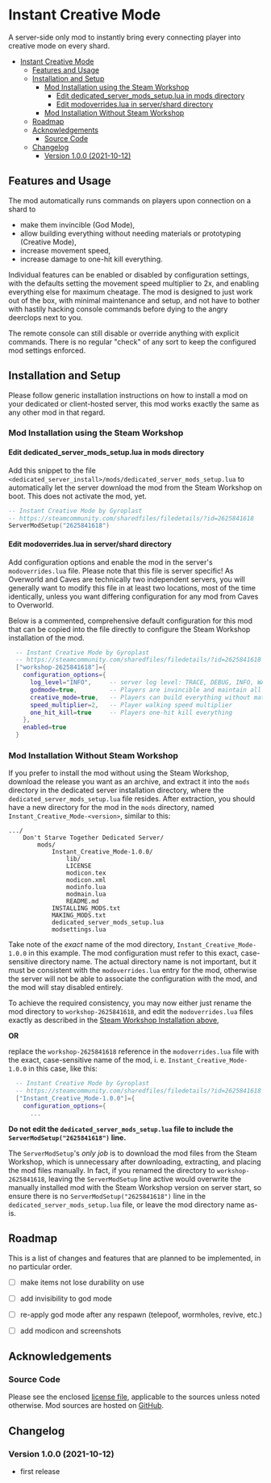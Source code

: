 Instant Creative Mode
==================

A server-side only mod to instantly bring every connecting player into creative mode on every shard.

- [Instant Creative Mode](#instant-creative-mode)
  - [Features and Usage](#features-and-usage)
  - [Installation and Setup](#installation-and-setup)
    - [Mod Installation using the Steam Workshop](#mod-installation-using-the-steam-workshop)
      - [Edit dedicated_server_mods_setup.lua in mods directory](#edit-dedicated_server_mods_setuplua-in-mods-directory)
      - [Edit modoverrides.lua in server/shard directory](#edit-modoverrideslua-in-servershard-directory)
    - [Mod Installation Without Steam Workshop](#mod-installation-without-steam-workshop)
  - [Roadmap](#roadmap)
  - [Acknowledgements](#acknowledgements)
    - [Source Code](#source-code)
  - [Changelog](#changelog)
    - [Version 1.0.0 (2021-10-12)](#version-100-2021-10-12)


Features and Usage
------------------

The mod automatically runs commands on players upon connection on a shard to

  - make them invincible (God Mode),
  - allow building everything without needing materials or prototyping (Creative Mode),
  - increase movement speed,
  - increase damage to one-hit kill everything.

Individual features can be enabled or disabled by configuration settings,
with the defaults setting the movement speed multiplier to 2x, and enabling everything
else for maximum cheatage. The mod is designed to just work out of the box, with
minimal maintenance and setup, and not have to bother with hastily hacking console
commands before dying to the angry deerclops next to you.

The remote console can still disable or override anything with explicit commands.
There is no regular "check" of any sort to keep the configured mod settings enforced.


Installation and Setup
----------------------

Please follow generic installation instructions on how to install a mod on your dedicated or
client-hosted server, this mod works exactly the same as any other mod in that regard.

### Mod Installation using the Steam Workshop

#### Edit dedicated_server_mods_setup.lua in mods directory

Add this snippet to the file `<dedicated_server_install>/mods/dedicated_server_mods_setup.lua` to automatically let the server download the mod from the Steam Workshop on boot. This does not activate the mod, yet.

```lua
-- Instant Creative Mode by Gyroplast
-- https://steamcommunity.com/sharedfiles/filedetails/?id=2625841618
ServerModSetup("2625841618")
```

#### Edit modoverrides.lua in server/shard directory

Add configuration options and enable the mod in the server's `modoverrides.lua` file. Please note that this file is server specific! As Overworld and Caves are technically two independent servers, you will generally want to modify this file in at least two locations, most of the time identically, unless you want differing configuration for any mod from Caves to Overworld.

Below is a commented, comprehensive default configuration for this mod that can be copied into the file directly to configure the Steam Workshop installation of the mod.

```lua
  -- Instant Creative Mode by Gyroplast
  -- https://steamcommunity.com/sharedfiles/filedetails/?id=2625841618
  ["workshop-2625841618"]={
    configuration_options={
      log_level="INFO",     -- server log level: TRACE, DEBUG, INFO, WARN, ERROR
      godmode=true,         -- Players are invincible and maintain all stats
      creative_mode=true,   -- Players can build everything without materials
      speed_multiplier=2,   -- Player walking speed multiplier
      one_hit_kill=true     -- Players one-hit kill everything
    },
    enabled=true
  }
```

### Mod Installation Without Steam Workshop

If you prefer to install the mod without using the Steam Workshop, download the release you want as an archive, and extract it into the `mods` directory in the dedicated server installation directory, where the `dedicated_server_mods_setup.lua` file resides. After extraction, you should have a new directory for the mod in the `mods` directory, named `Instant_Creative_Mode-<version>`, similar to this:

```
.../
    Don't Starve Together Dedicated Server/
        mods/
            Instant_Creative_Mode-1.0.0/
                lib/
                LICENSE
                modicon.tex
                modicon.xml
                modinfo.lua
                modmain.lua
                README.md
            INSTALLING_MODS.txt
            MAKING_MODS.txt
            dedicated_server_mods_setup.lua
            modsettings.lua
```

Take note of the *exact* name of the mod directory, `Instant_Creative_Mode-1.0.0` in this example. The mod configuration must refer to this exact, case-sensitive directory name. The actual directory name is not important, but it must be consistent with the `modoverrides.lua` entry for the mod, otherwise the server will not be able to associate the configuration with the mod, and the mod will stay disabled entirely.

To achieve the required consistency, you may now either just rename the mod directory to `workshop-2625841618`, and edit the `modoverrides.lua` files exactly as described in the [Steam Workshop Installation above](#edit-modoverrideslua-in-servershard-directory), 

**OR**

replace the `workshop-2625841618` reference in the `modoverrides.lua` file with the exact, case-sensitive name of the mod, i. e. `Instant_Creative_Mode-1.0.0` in this case, like this:

```lua
  -- Instant Creative Mode by Gyroplast
  -- https://steamcommunity.com/sharedfiles/filedetails/?id=2625841618
  ["Instant_Creative_Mode-1.0.0"]={
    configuration_options={
      ...
```

**Do not edit the `dedicated_server_mods_setup.lua` file to include the `ServerModSetup("2625841618")` line.**

The `ServerModSetup`'s *only job* is to download the mod files from the Steam Workshop, which is unnecessary after downloading, extracting, and placing the mod files manually.
In fact, if you renamed the directory to `workshop-2625841618`, leaving the `ServerModSetup` line active would overwrite the manually installed mod with the Steam Workshop version on server start, so ensure there is no `ServerModSetup("2625841618")` line in the `dedicated_server_mods_setup.lua` file, or leave the mod directory name as-is.


Roadmap
-------

This is a list of changes and features that are planned to be implemented,
in no particular order.

- [ ] make items not lose durability on use
- [ ] add invisibility to god mode
- [ ] re-apply god mode after any respawn (telepoof, wormholes, revive, etc.)
- [ ] add modicon and screenshots


Acknowledgements
--------------

### Source Code

Please see the enclosed [license file](LICENSE),
applicable to the sources unless noted otherwise. Mod sources are hosted on
[GitHub](https://github.com/gyroplast/mod-dont-starve-instant-creative-mode).


Changelog
---------

### Version 1.0.0 (2021-10-12)
  - first release
